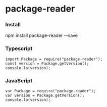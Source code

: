 # package-reader

### Install
npm install package-reader --save

### Typescript
```
import Package = require("package-reader");
const version = Package.getVersion();
console.lo(version);
```

### JavaScript
```
var Package = require("package-reader");
var version = Package.getVersion();
console.lo(version);
```
